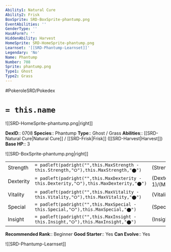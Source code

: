 ```yaml
---
Ability1: Natural Cure
Ability2: Frisk
BoxSprite: SRD-BoxSprite-phantump.png
EventAbilities: ''
GenderType: ''
HasAForm?: ''
HiddenAbility: Harvest
HomeSprite: SRD-HomeSprite-phantump.png
Learnset: '[[SRD-Phantump-Learnset]]'
Legendary: 'No'
Name: Phantump
Number: 708
Sprite: phantump.png
Type1: Ghost
Type2: Grass
---
```


#PokeroleSRD/Pokedex

# `= this.name`

![[SRD-HomeSprite-phantump.png|right]]

**DexID**:: 0708
**Species**:: Phantump
**Type**:: Ghost / Grass
**Abilities**:: [[SRD-Natural Cure|Natural Cure]] / [[SRD-Frisk|Frisk]] ([[SRD-Harvest|Harvest]])
**Base HP**:: 3

![[SRD-BoxSprite-phantump.png|right]]

|           |                                                                                        |                                          |
| --------- | -------------------------------------------------------------------------------------- | ---------------------------------------- |
| Strength  | `= padleft(padright("",this.MaxStrength - this.Strength,"⭘"),this.MaxStrength,"⬤")`    | (Strength::2)/(MaxStrength::5)   |
| Dexterity | `= padleft(padright("",this.MaxDexterity - this.Dexterity,"⭘"),this.MaxDexterity,"⬤")` | (Dexterity:: 1)/(MaxDexterity::3) |
| Vitality  | `= padleft(padright("",this.MaxVitality - this.Vitality,"⭘"),this.MaxVitality,"⬤")`    | (Vitality::2)/(MaxVitality::4)   |
| Special   | `= padleft(padright("",this.MaxSpecial - this.Special,"⭘"),this.MaxSpecial,"⬤")`       | (Special::2)/(MaxSpecial::4)     |
| Insight   | `= padleft(padright("",this.MaxInsight - this.Insight,"⭘"),this.MaxInsight,"⬤")`       | (Insight::2)/(MaxInsight::4)     |

**Recommended Rank**:: Beginner
**Good Starter**:: Yes
**Can Evolve**:: Yes

![[SRD-Phantump-Learnset]]